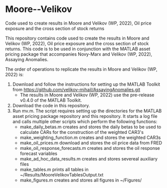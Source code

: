# Moore--Velikov
 Code used to create results in Moore and Velikov (WP, 2022), Oil price exposure and the cross section of stock returns

This repository contains code used to create the results in Moore and Velikov (WP, 2022), Oil price exposure and the cross section of stock returns. This code is to be used in conjunction with the MATLAB asset pricing package that accompanies Novy-Marx and Velikov (WP, 2022), Assaying Anomalies. 

The order of operations to replicate the results in Moore and Velikov (WP, 2022) is:

1. Download and follow the instructions for setting up the MATLAB Toolkit from https://github.com/velikov-mihail/AssayingAnomalies.git
	* The results in Moore and Velikov (WP, 2022) use the pre-release v0.4.0 of the MATLAB Toolkit.
3. Download the code in this repository.
4. Run mv.m. The script requires setting up the directories for the MATLAB asset pricing package repository and this repository. It starts a log file and calls multiple other scripts which perform the following functions:  
	* make_daily_betas.m creates and stores the daily betas to be used to calculate CARs for the construction of the weighted CAR3's
	* make_weighting_function.m creates and stores the weighted CAR3s
	* make_oil_prices.m download and stores the oil price data from FRED
	* make_oil_response_forecasts.m creates and stores the oil response forecast variables
	* make_ad_hoc_data_results.m creates and stores severeal auxiliary files
	* make_tables.m prints all tables in ~/Results/MooreVelikovTablesOutput.txt
	* make_figures.m creates and stores all figures in ~/Figures/
   
